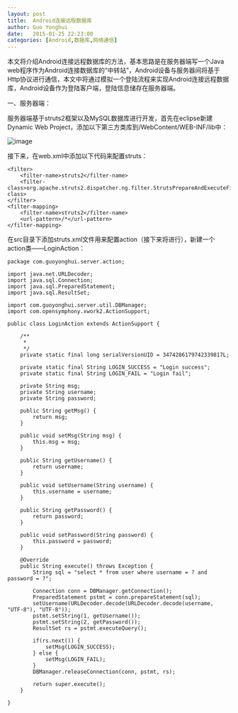 ```yaml
---
layout: post
title:  Android连接远程数据库
author:	Guo Yonghui
date:   2015-01-25 22:23:00
categories: [Android,数据库,网络通信]
---
```


本文将介绍Android连接远程数据库的方法，基本思路是在服务器端写一个Java web程序作为Android连接数据库的“中转站”，Android设备与服务器间将基于Http协议进行通信，本文中将通过模拟一个登陆流程来实现Android连接远程数据库，Android设备作为登陆客户端，登陆信息储存在服务器端。

一、服务器端：

服务器端基于struts2框架以及MySQL数据库进行开发，首先在eclipse新建Dynamic Web Project，添加以下第三方类库到/WebContent/WEB-INF/lib中：

![image](http://ccyak.img43.wal8.com/img43/508362_20150124224702/142219821351.png)

接下来，在web.xml中添加以下代码来配置struts：

	<filter>
		<filter-name>struts2</filter-name>
		<filter-class>org.apache.struts2.dispatcher.ng.filter.StrutsPrepareAndExecuteFilter</filter-class>
	</filter>
	<filter-mapping>
		<filter-name>struts2</filter-name>
		<url-pattern>/*</url-pattern>
	</filter-mapping>

在src目录下添加struts.xml文件用来配置action（接下来将进行），新建一个action类——LoginAction：

	package com.guoyonghui.server.action;

	import java.net.URLDecoder;
	import java.sql.Connection;
	import java.sql.PreparedStatement;
	import java.sql.ResultSet;

	import com.guoyonghui.server.util.DBManager;
	import com.opensymphony.xwork2.ActionSupport;

	public class LoginAction extends ActionSupport {

		/**
		 * 
		 */
		private static final long serialVersionUID = 3474286179742339817L;

		private static final String LOGIN_SUCCESS = "Login success";
		private static final String LOGIN_FAIL = "Login fail";
		
		private String msg;
		private String username;
		private String password;
		
		public String getMsg() {
			return msg;
		}

		public void setMsg(String msg) {
			this.msg = msg;
		}

		public String getUsername() {
			return username;
		}

		public void setUsername(String username) {
			this.username = username;
		}

		public String getPassword() {
			return password;
		}

		public void setPassword(String password) {
			this.password = password;
		}

		@Override
		public String execute() throws Exception {
			String sql = "select * from user where username = ? and password = ?";
			
			Connection conn = DBManager.getConnection();
			PreparedStatement pstmt = conn.prepareStatement(sql);
			setUsername(URLDecoder.decode(URLDecoder.decode(username, "UTF-8"), "UTF-8"));
			pstmt.setString(1, getUsername());
			pstmt.setString(2, getPassword());
			ResultSet rs = pstmt.executeQuery();
			
			if(rs.next()) {
				setMsg(LOGIN_SUCCESS);
			} else {
				setMsg(LOGIN_FAIL);
			}
			DBManager.releaseConnection(conn, pstmt, rs);
			
			return super.execute();
		}

	}





















